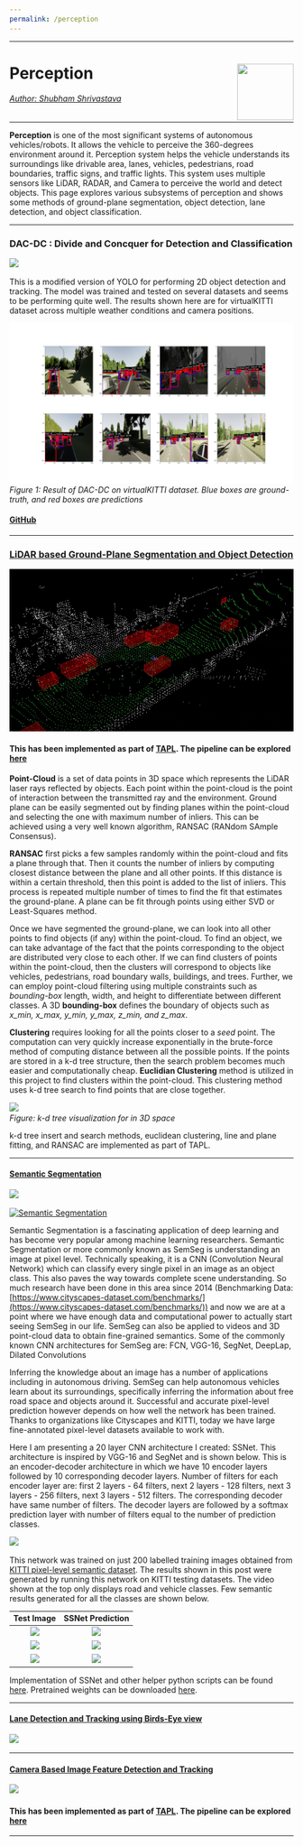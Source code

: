 ```yaml
---
permalink: /perception
---
```


---
# Perception <a href="../../index.html"><img style="float: right;" src="/img/logo_circle.png" height="100" width="100">   

###### Author: *[Shubham Shrivastava](http://www.towardsautonomy.com/#shubham)*   
---

**Perception** is one of the most significant systems of autonomous vehicles/robots. It allows the vehicle to perceive the 360-degrees environment around it. Perception system helps the vehicle understands its surroundings like drivable area, lanes, vehicles, pedestrians, road boundaries, traffic signs, and traffic lights. This system uses multiple sensors like LiDAR, RADAR, and Camera to perceive the world and detect objects. This page explores various subsystems of perception and shows some methods of ground-plane segmentation, object detection, lane detection, and object classification.

---

### DAC-DC : Divide and Concquer for Detection and Classification

![](/docs/perception/img/dac-dc.gif)

This is a modified version of YOLO for performing 2D object detection and tracking. The model was trained and tested on several datasets and seems to be performing quite well. The results shown here are for virtualKITTI dataset across multiple weather conditions and camera positions.

![](/docs/perception/img/dacdc-result.png)
*Figure 1: Result of DAC-DC on virtualKITTI dataset. Blue boxes are ground-truth, and red boxes are predictions*

#### [GitHub](https://github.com/towardsautonomy/DAC-DC)

---

### [LiDAR based Ground-Plane Segmentation and Object Detection](/perception/lidar_object_detection_clustering)  
![](/docs/perception/img/lidar_object_detection.gif)

#### This has been implemented as part of [TAPL](https://www.towardsautonomy.com/tapl/index.html). The pipeline can be explored [here](https://github.com/towardsautonomy/TAPL#lidar-object-detection)

**Point-Cloud** is a set of data points in 3D space which represents the LiDAR laser rays reflected by objects. Each point within the point-cloud is the point of interaction between the transmitted ray and the environment. Ground plane can be easily segmented out by finding planes within the point-cloud and selecting the one with maximum number of inliers. This can be achieved using a very well known algorithm, RANSAC (RANdom SAmple Consensus).

**RANSAC** first picks a few samples randomly within the point-cloud and fits a plane through that. Then it counts the number of inliers by computing closest distance between the plane and all other points. If this distance is within a certain threshold, then this point is added to the list of inliers. This process is repeated multiple number of times to find the fit that estimates the ground-plane. A plane can be fit through points using either SVD or Least-Squares method.

Once we have segmented the ground-plane, we can look into all other points to find objects (if any) within the point-cloud. To find an object, we can take advantage of the fact that the points corresponding to the object are distributed very close to each other. If we can find clusters of points within the point-cloud, then the clusters will correspond to objects like vehicles, pedestrians, road boundary walls, buildings, and trees. Further, we can employ point-cloud filtering using multiple constraints such as *bounding-box* length, width, and height to differentiate between different classes. A 3D **bounding-box** defines the boundary of objects such as *x_min, x_max, y_min, y_max, z_min, and z_max*.

**Clustering** requires looking for all the points closer to a *seed* point. The computation can very quickly increase exponentially in the brute-force method of computing distance between all the possible points. If the points are stored in a k-d tree structure, then the search problem becomes much easier and computationally cheap. **Euclidian Clustering** method is utilized in this project to find clusters within the point-cloud. This clustering method uses k-d tree search to find points that are close together.

![](/docs/perception/img/kd_tree.png)  
*Figure: k-d tree visualization for in 3D space*

k-d tree insert and search methods, euclidean clustering, line and plane fitting, and RANSAC are implemented as part of TAPL.

---

#### [Semantic Segmentation](/dl/semseg)
![](/docs/perception/img/semseg.gif)

[![Semantic Segmentation](/docs/dl/img/semseg/thumbnail.png)](https://youtu.be/HzW1ZUwmlTQ "Semantic Segmentation")

Semantic Segmentation is a fascinating application of deep learning and has become very popular among machine learning researchers. Semantic Segmentation or more commonly known as SemSeg is understanding an image at pixel level. Technically speaking, it is a CNN (Convolution Neural Network) which can classify every single pixel in an image as an object class. This also paves the way towards complete scene understanding. So much research have been done in this area since 2014 (Benchmarking Data: [https://www.cityscapes-dataset.com/benchmarks/](https://www.cityscapes-dataset.com/benchmarks/)) and now we are at a point where we have enough data and computational power to actually start seeing SemSeg in our life. SemSeg can also be applied to videos and 3D point-cloud data to obtain fine-grained semantics. Some of the commonly known CNN architectures for SemSeg are: FCN, VGG-16, SegNet, DeepLap, Dilated Convolutions

Inferring the knowledge about an image has a number of applications including in autonomous driving. SemSeg can help autonomous vehicles learn about its surroundings, specifically inferring the information about free road space and objects around it. Successful and accurate pixel-level prediction however depends on how well the network has been trained. Thanks to organizations like Cityscapes and KITTI, today we have large fine-annotated pixel-level datasets available to work with.

Here I am presenting a 20 layer CNN architecture I created: SSNet. This architecture is inspired by VGG-16 and SegNet and is shown below. This is an encoder-decoder architecture in which we have 10 encoder layers followed by 10 corresponding decoder layers. Number of filters for each encoder layer are: first 2 layers - 64 filters, next 2 layers - 128 filters, next 3 layers - 256 filters, next 3 layers - 512 filters. The corresponding decoder have same number of filters. The decoder layers are followed by a softmax prediction layer with number of filters equal to the number of prediction classes.

![](/docs/dl/img/semseg/SSNet.png)

This network was trained on just 200 labelled training images obtained from [KITTI pixel-level semantic dataset](http://www.cvlibs.net/datasets/kitti/eval_semseg.php?benchmark=semantics2015). The results shown in this post were generated by running this network on KITTI testing datasets. The video shown at the top only displays road and vehicle classes. Few semantic results generated for all the classes are shown below.  

| Test Image                        |  SSNet Prediction                 |
|:---------------------------------:|:---------------------------------:|
|![](/docs/dl/img/semseg/test1.png) | ![](/docs/dl/img/semseg/pred1.png)|
|![](/docs/dl/img/semseg/test2.png) | ![](/docs/dl/img/semseg/pred2.png)|
|![](/docs/dl/img/semseg/test3.png) | ![](/docs/dl/img/semseg/pred3.png)|

Implementation of SSNet and other helper python scripts can be found [here](https://github.com/towardsautonomy/towardsautonomy.github.io/tree/master/projects/semantic_segmentation_ssnet). Pretrained weights can be downloaded [here](https://drive.google.com/open?id=1KG_-paGZmyxnSfPZGEv7uq_vTduXrLr3).

---

#### [Lane Detection and Tracking using Birds-Eye view](/perception/lane_detection)  
![](/docs/perception/img/lane_detection/straight_lines1.jpg)

---

#### [Camera Based Image Feature Detection and Tracking](/perception/camera_image_feature_tracking)
![](/docs/perception/img/matching_points.png)

#### This has been implemented as part of [TAPL](https://www.towardsautonomy.com/tapl/index.html). The pipeline can be explored [here](https://github.com/towardsautonomy/TAPL#image-feature-detection-and-tracking)

---